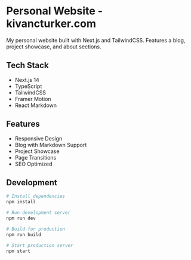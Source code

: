 # Personal Website - kivancturker.com

My personal website built with Next.js and TailwindCSS. Features a blog, project showcase, and about sections.

## Tech Stack

- Next.js 14
- TypeScript
- TailwindCSS
- Framer Motion
- React Markdown

## Features

- Responsive Design
- Blog with Markdown Support
- Project Showcase
- Page Transitions
- SEO Optimized

## Development

```bash
# Install dependencies
npm install

# Run development server
npm run dev

# Build for production
npm run build

# Start production server
npm start
```
